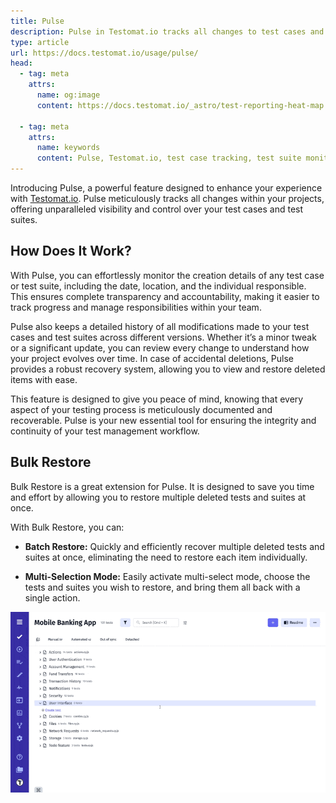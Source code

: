 ```yaml
---
title: Pulse
description: Pulse in Testomat.io tracks all changes to test cases and test suites, providing transparency and control over project modifications. It monitors creation details, updates, and offers a history of changes. With its recovery feature, deleted items can be easily restored. The Bulk Restore option allows users to recover multiple deleted tests and suites simultaneously.
type: article
url: https://docs.testomat.io/usage/pulse/
head:
  - tag: meta
    attrs:
      name: og:image
      content: https://docs.testomat.io/_astro/test-reporting-heat-map.CoE-TwPN_Z20qVi.webp
      
  - tag: meta
    attrs:
      name: keywords
      content: Pulse, Testomat.io, test case tracking, test suite monitoring, version history, change tracking, test recovery, Bulk Restore, test management, test suite restoration
---
```


Introducing Pulse, a powerful feature designed to enhance your experience with [Testomat.io](https://app.testomat.io). Pulse meticulously tracks all changes within your projects, offering unparalleled visibility and control over your test cases and test suites.

## How Does It Work?

With Pulse, you can effortlessly monitor the creation details of any test case or test suite, including the date, location, and the individual responsible. This ensures complete transparency and accountability, making it easier to track progress and manage responsibilities within your team.

Pulse also keeps a detailed history of all modifications made to your test cases and test suites across different versions. Whether it’s a minor tweak or a significant update, you can review every change to understand how your project evolves over time. In case of accidental deletions, Pulse provides a robust recovery system, allowing you to view and restore deleted items with ease.

This feature is designed to give you peace of mind, knowing that every aspect of your testing process is meticulously documented and recoverable. Pulse is your new essential tool for ensuring the integrity and continuity of your test management workflow.

## Bulk Restore

Bulk Restore is a great extension for Pulse. It is designed to save you time and effort by allowing you to restore multiple deleted tests and suites at once.

With Bulk Restore, you can:

* **Batch Restore:** Quickly and efficiently recover multiple deleted tests and suites at once, eliminating the need to restore each item individually.

* **Multi-Selection Mode:** Easily activate multi-select mode, choose the tests and suites you wish to restore, and bring them all back with a single action.

![Testomat.io - Bulk Restore](./images/New_85QaXaUI_2024-07-30.gif)